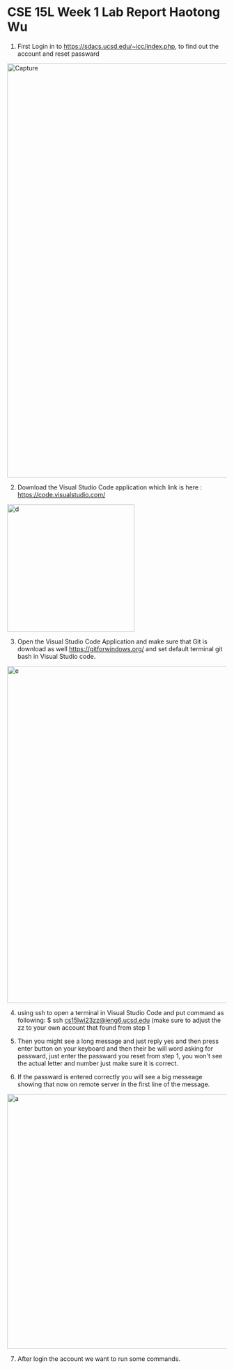 # CSE 15L Week 1 Lab Report Haotong Wu
1. First Login in to https://sdacs.ucsd.edu/~icc/index.php, to find out the account and reset passward 
<img width="950" alt="Capture" src="https://user-images.githubusercontent.com/122568570/212788097-4407e657-cfca-4640-9e6d-da8e9d8236ea.PNG">

2. Download the Visual Studio Code application which link is here : https://code.visualstudio.com/
<img width="292" alt="d" src="https://user-images.githubusercontent.com/122568570/212788926-15a3900c-5deb-4df8-8b16-812bc3d9b05e.PNG">

3. Open the Visual Studio Code Application and make sure that Git is download as well https://gitforwindows.org/ and set default terminal git bash in Visual Studio code.
<img width="773" alt="e" src="https://user-images.githubusercontent.com/122568570/212788443-e7e69240-ffa6-46db-a157-57f867a22e1c.PNG">


4. using ssh to open a terminal in Visual Studio Code and put command as following:
$ ssh cs15lwi23zz@ieng6.ucsd.edu (make sure to adjust the zz to your own account that found from step 1

5. Then you might see a long message and just reply yes and then press enter button on your keyboard and then their be will word asking for passward, just enter the passward you reset from step 1, you won't see the actual letter and number just make sure it is correct.

6. If the passward is entered correctly you will see a big messeage showing that now on remote server in the first line of the message.
<img width="585" alt="a" src="https://user-images.githubusercontent.com/122568570/212788679-dd9df8ae-d286-460d-bc3a-ad72eb1cad22.PNG">

7. After login the account we want to run some commands.
